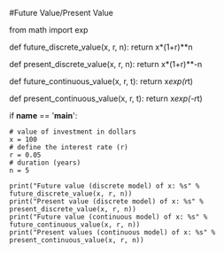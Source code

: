 #Future Value/Present Value

from math import exp


def future_discrete_value(x, r, n):
    return x*(1+r)**n


def present_discrete_value(x, r, n):
    return x*(1+r)**-n


def future_continuous_value(x, r, t):
    return x*exp(r*t)


def present_continuous_value(x, r, t):
    return x*exp(-r*t)


if __name__ == '__main__':

    # value of investment in dollars
    x = 100
    # define the interest rate (r)
    r = 0.05
    # duration (years)
    n = 5

    print("Future value (discrete model) of x: %s" % future_discrete_value(x, r, n))
    print("Present value (discrete model) of x: %s" % present_discrete_value(x, r, n))
    print("Future value (continuous model) of x: %s" % future_continuous_value(x, r, n))
    print("Present values (continuous model) of x: %s" % present_continuous_value(x, r, n))








